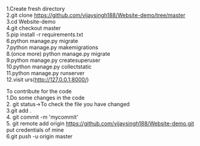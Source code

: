 1.Create fresh directory <br>
2.git clone https://github.com/vijaysingh188/Website-demo/tree/master <br>
3.cd Website-demo <br>
4.git checkout master<br>
5.pip install -r requirements.txt<br>
6.python manage.py migrate <br>
7.python manage.py makemigrations <br>
8.(once more) python manage.py migrate <br>
9.python manage.py createsuperuser <br>
10.python manage.py collectstatic <br>
11.python manage.py runserver<br>
12.visit urs(http://127.0.0.1:8000/) <br>

To contribute for the code <br>
1.Do some changes in the code <br>
2. git status->To check the file you have changed <br>
3.git add .<br>
4. git commit -m 'mycommit'<br>
5. git remote add origin https://github.com/vijaysingh188/Website-demo.git<br>
put credentials of mine<br>
6.git push -u origin master<br>
